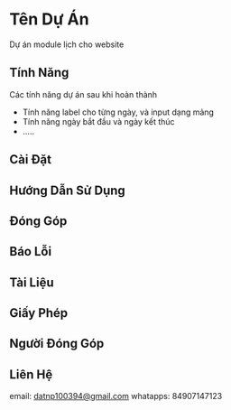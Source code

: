 # Tên Dự Án

Dự án module lịch cho website

## Tính Năng

Các tính năng dự án sau khi hoàn thành

- Tính năng label cho từng ngày, và input dạng mảng
- Tính năng ngày bắt đầu và ngày kết thúc
- .....

## Cài Đặt



## Hướng Dẫn Sử Dụng



## Đóng Góp



## Báo Lỗi



## Tài Liệu



## Giấy Phép



## Người Đóng Góp



## Liên Hệ

email: datnp100394@gmail.com
whatapps: 84907147123 
